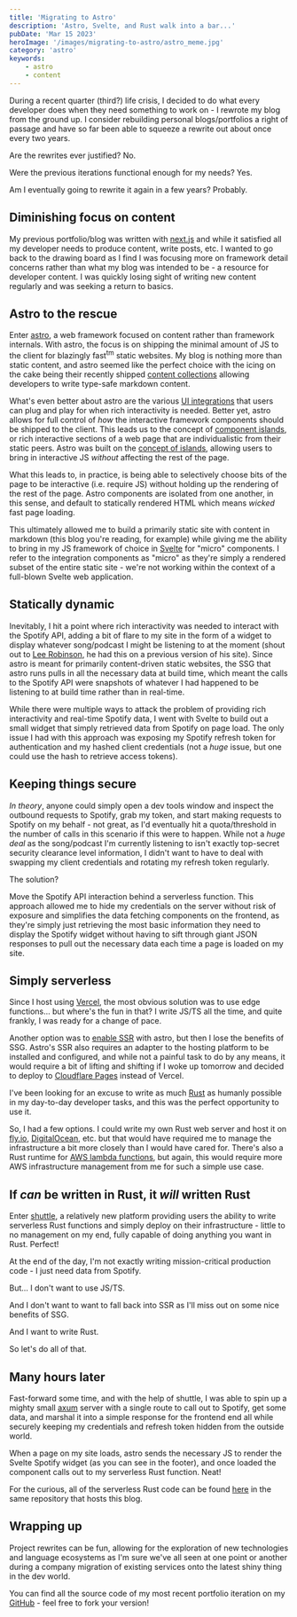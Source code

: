 ```yaml
---
title: 'Migrating to Astro'
description: 'Astro, Svelte, and Rust walk into a bar...'
pubDate: 'Mar 15 2023'
heroImage: '/images/migrating-to-astro/astro_meme.jpg'
category: 'astro'
keywords:
    - astro
    - content
---
```


During a recent quarter (third?) life crisis, I decided to do what every developer does when they need something to work
on - I rewrote my blog from the ground up. I consider rebuilding personal blogs/portfolios a right of passage and have
so far been able to squeeze a rewrite out about once every two years.

Are the rewrites ever justified? No.

Were the previous iterations functional enough for my needs? Yes.

Am I eventually going to rewrite it again in a few years? Probably.

## Diminishing focus on content

My previous portfolio/blog was written with [next.js](https://nextjs.org) and while it satisfied all my developer needs
to produce content, write posts, etc. I wanted to go back to the drawing board as I find I was focusing more on
framework detail concerns rather than what my blog was intended to be - a resource for developer content. I was quickly
losing sight of writing new content regularly and was seeking a return to basics.

## Astro to the rescue

Enter [astro](https://astro.build/), a web framework focused on content rather than framework internals. With astro, the
focus is on shipping the minimal amount of JS to the client for blazingly fast<sup>tm</sup> static websites. My blog is
nothing more than static content, and astro seemed like the perfect choice with the icing on the cake being their
recently shipped [content collections](https://docs.astro.build/en/guides/content-collections/) allowing developers to
write type-safe markdown content.

What's even better about astro are the
various [UI integrations](https://docs.astro.build/en/core-concepts/framework-components/) that users can plug and play
for when rich interactivity is needed. Better yet, astro allows for full control of _how_ the interactive framework
components should be shipped to the client. This leads us to the concept
of [component islands](https://jasonformat.com/islands-architecture/), or rich interactive sections of a web page that
are individualistic from their static peers. Astro was built on
the [concept of islands](https://docs.astro.build/en/concepts/islands/), allowing users to bring in interactive JS
_without_ affecting the rest of the page.

What this leads to, in practice, is being able to selectively choose bits of the page to be interactive (i.e. require
JS) without holding up the rendering of the rest of the page. Astro components are isolated from one another, in this
sense, and default to statically rendered HTML which means _wicked_ fast page loading.

This ultimately allowed me to build a primarily static site with content in markdown (this blog you're reading, for
example) while giving me the ability to bring in my JS framework of choice in [Svelte](https://svelte.dev/) for "micro"
components. I refer to the integration components as "micro" as they're simply a rendered subset of the entire static
site - we're not working within the context of a full-blown Svelte web application.

## Statically dynamic

Inevitably, I hit a point where rich interactivity was needed to interact with the Spotify API, adding a bit of flare to
my site in the form of a widget to display whatever song/podcast I might be listening to at the moment (shout out
to [Lee Robinson](https://leerob.io/), he had this on a previous version of his site). Since astro is meant for
primarily content-driven static websites, the SSG that astro runs pulls in all the necessary data at build time, which
meant the calls to the Spotify API were snapshots of whatever I had happened to be listening to at build time rather
than in real-time.

While there were multiple ways to attack the problem of providing rich interactivity and real-time Spotify data, I went
with Svelte to build out a small widget that simply retrieved data from Spotify on page load. The only issue I had with
this approach was exposing my Spotify refresh token for authentication and my hashed client credentials (not a _huge_
issue, but one could use the hash to retrieve access tokens).

## Keeping things secure

_In theory_, anyone could simply open a dev tools window and inspect the outbound requests to Spotify, grab my token,
and start making requests to Spotify on my behalf - not great, as I'd eventually hit a quota/threshold in the number of
calls in this scenario if this were to happen. While not a _huge deal_ as the song/podcast I'm currently listening to
isn't exactly top-secret security clearance level information, I didn't want to have to deal with swapping my client
credentials and rotating my refresh token regularly.

The solution?

Move the Spotify API interaction behind a serverless function. This approach allowed me to hide my credentials on the
server without risk of exposure and simplifies the data fetching components on the frontend, as they're simply just
retrieving the most basic information they need to display the Spotify widget without having to sift through giant JSON
responses to pull out the necessary data each time a page is loaded on my site.

## Simply serverless

Since I host using [Vercel](https://vercel.com/), the most obvious solution was to use edge functions... but where's the
fun in that? I write JS/TS all the time, and quite frankly, I was ready for a change of pace.

Another option was
to [enable SSR](https://docs.astro.build/en/guides/server-side-rendering/#enabling-ssr-in-your-project) with astro, but
then I lose the benefits of SSG. Astro's SSR also requires an adapter to the hosting platform to be installed and
configured, and while not a painful task to do by any means, it would require a bit of lifting and shifting if I woke up
tomorrow and decided to deploy to [Cloudflare Pages](https://pages.cloudflare.com/) instead of Vercel.

I've been looking for an excuse to write as much [Rust](https://www.rust-lang.org/) as humanly possible in my day-to-day
developer tasks, and this was the perfect opportunity to use it.

So, I had a few options. I could write my own Rust web server and host it
on [fly.io](https://fly.io/), [DigitalOcean](https://www.digitalocean.com/), etc. but that would have required me to
manage the infrastructure a bit more closely than I would have cared for. There's also a Rust runtime
for [AWS lambda functions](https://docs.aws.amazon.com/sdk-for-rust/latest/dg/lambda.html), but again, this would
require more AWS infrastructure management from me for such a simple use case.

## If _can_ be written in Rust, it _will_ written Rust

Enter [shuttle](https://shuttle.rs/), a relatively new platform providing users the ability to write serverless Rust
functions and simply deploy on their infrastructure - little to no management on my end, fully capable of doing anything
you want in Rust. Perfect!

At the end of the day, I'm not exactly writing mission-critical production code - I just need data from Spotify.

But... I don't want to use JS/TS.

And I don't want to want to fall back into SSR as I'll miss out on some nice benefits of SSG.

And I want to write Rust.

So let's do all of that.

## Many hours later

Fast-forward some time, and with the help of shuttle, I was able to spin up a mighty
small [axum](https://docs.rs/axum/latest/axum/) server with a single route to call out to Spotify, get some data, and
marshal it into a simple response for the frontend end all while securely keeping my credentials and refresh token
hidden from the outside world.

When a page on my site loads, astro sends the necessary JS to render the Svelte Spotify widget (as you can see in the
footer), and once loaded the component calls out to my serverless Rust function. Neat!

For the curious, all of the serverless Rust code can be
found [here](https://github.com/JoeyMckenzie/joey-mckenzie-tech/tree/main/src/serverless) in the same repository that
hosts this blog.

## Wrapping up

Project rewrites can be fun, allowing for the exploration of new technologies and language ecosystems as I'm sure we've
all seen at one point or another during a company migration of existing services onto the latest shiny thing in the dev
world.

You can find all the source code of my most recent portfolio iteration on
my [GitHub](https://github.com/JoeyMckenzie/joey-mckenzie-tech) - feel free to fork your version!
